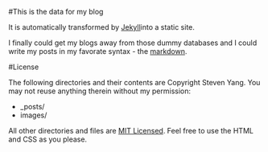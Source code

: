 #This is the data for my blog

It is automatically transformed by [Jekyll](http://github.com/mojombo/jekyll)into a static site.

I finally could get my blogs away from those dummy databases and I could write my posts in my favorate syntax - the [markdown](http://daringfireball.net/projects/markdown/).

#License

The following directories and their contents are Copyright Steven Yang. You may not reuse anything therein without my permission:

* _posts/
* images/

All other directories and files are [MIT Licensed](http://www.opensource.org/licenses/mit-license.php). Feel free to use the HTML and CSS as you please.
